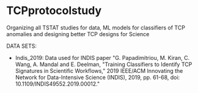 # TCPprotocolstudy
Organizing all TSTAT studies for data, ML models for classifiers of TCP anomalies and designing better TCP designs for Science


DATA SETS:
* Indis_2019: Data used for INDIS paper "G. Papadimitriou, M. Kiran, C. Wang, A. Mandal and E. Deelman, "Training Classifiers to Identify TCP Signatures in Scientific Workflows," 2019 IEEE/ACM Innovating the Network for Data-Intensive Science (INDIS), 2019, pp. 61-68, doi: 10.1109/INDIS49552.2019.00012."
